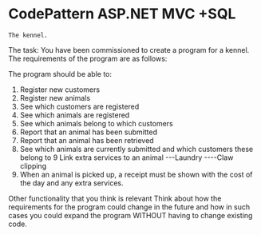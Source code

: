 # CodePattern  ASP.NET MVC +SQL 
    The kennel.
The task:
You have been commissioned to create a program for a kennel. The requirements of the program are as follows:

The program should be able to:
 1.  Register new customers
 2.  Register new animals
 3.  See which customers are registered
 4.  See which animals are registered
 5.  See which animals belong to which customers
 6.   Report that an animal has been submitted
 7.   Report that an animal has been retrieved
 8.  See which animals are currently submitted and which customers these belong to
 9   Link extra services to an animal
    ---Laundry
    ----Claw clipping
  10. When an animal is picked up, a receipt must be shown with the cost of the day and any extra services.


Other functionality that you think is relevant
Think about how the requirements for the program could change in the future and how in such cases you could expand the program WITHOUT having to change existing code. 
